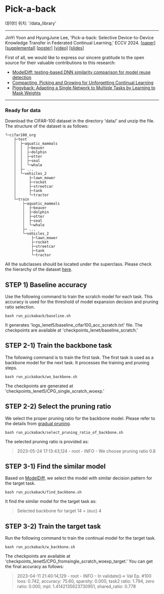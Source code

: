 # Pick-a-back

데이터 위치: '/data_library'

---
JinYi Yoon and HyungJune Lee, 'Pick-a-back: Selective Device-to-Device Knowledge Transfer in Federated Continual Learning,' ECCV 2024.
[\[paper\]](https://www.ecva.net/papers/eccv_2024/papers_ECCV/papers/07822.pdf) [\[supplemental\]](https://www.ecva.net/papers/eccv_2024/papers_ECCV/papers/07822-supp.pdf) [\[poster\]](https://eccv.ecva.net/media/PosterPDFs/ECCV%202024/2318.png?t=1727379515.5465474) [\[video\]](https://youtu.be/KJjeqd-_7GI) [\[slides\]](https://eccv.ecva.net/media/eccv-2024/Slides/2318_r6uBoFP.pdf)

First of all, we would like to express our sincere gratitude to the open source for their valuable contributions to this research:
* [ModelDiff: testing-based DNN similarity comparison for model reuse detection](https://github.com/MadryLab/modeldiff)
* [Compacting, Picking and Growing for Unforgetting Continual Learning](https://github.com/ivclab/CPG)
* [Piggyback: Adapting a Single Network to Multiple Tasks by Learning to Mask Weights](https://github.com/arunmallya/piggyback)

---

### Ready for data
Download the CIFAR-100 dataset in the directory 'data/' and unzip the file. The structure of the dataset is as follows:
```
└─cifar100_org
    ├─test
    │  ├─aquatic_mammals
    │  │  ├─beaver
    │  │  ├─dolphin
    │  │  ├─otter
    │  │  ├─seal
    │  │  └─whale
    │  ├─ ...
    │  └─vehicles_2
    │      ├─lawn_mower
    │      ├─rocket
    │      ├─streetcar
    │      ├─tank
    │      └─tractor
    └─train
        ├─aquatic_mammals
        │  ├─beaver
        │  ├─dolphin
        │  ├─otter
        │  ├─seal
        │  └─whale
        ├─ ...
        └─vehicles_2
            ├─lawn_mower
            ├─rocket
            ├─streetcar
            ├─tank
            └─tractor
```
All the subclasses should be located under the superclass. Please check the hierarchy of the dataset [here](https://www.cs.toronto.edu/~kriz/cifar.html).

## STEP 1) Baseline accuracy
Use the following command to train the scratch model for each task. This accuracy is used for the threshold of model expansion decision and pruning ratio selection.
```console
bash run_pickaback/baseline.sh
```
It generates 'logs_lenet5/baseline_cifar100_acc_scratch.txt' file. The checkpoints are available at 'checkpoints_lenet/baseline_scratch.'

## STEP 2-1) Train the backbone task
The following command is to train the first task. The first task is used as a backbone model for the next task. It processes the training and pruning steps.
```console
bash run_pickaback/wo_backbone.sh
```
The checkpoints are generated at 'checkpoints_lenet5/CPG_single_scratch_woexp.'


## STEP 2-2) Select the pruning ratio
We select the proper pruning ratio for the backbone model. Please refer to the details from [gradual pruning](https://arxiv.org/abs/1710.01878).
```console
bash run_pickaback/select_pruning_ratio_of_backbone.sh
```
The selected pruning ratio is provided as:
> 2023-05-24 17:13:43,124 - root - INFO - We choose pruning ratio 0.8


## STEP 3-1) Find the similar model
Based on [ModelDiff](https://dl.acm.org/doi/abs/10.1145/3460319.3464816), we select the model with similar decision pattern for the target task.
```console
bash run_pickaback/find_backbone.sh
```
It find the similar model for the target task as:
> Selected backbone for target 14 = (euc) 4


## STEP 3-2) Train the target task
Run the following command to train the continual model for the target task.
```console
bash run_pickaback/w_backbone.sh
```
The checkpoints are available at 'checkpoints_lenet5/CPG_fromsingle_scratch_woexp_target.' You can get the final accuracy as follows:
> 2023-04-11 21:40:14,129 - root - INFO - In validate()-> Val Ep. #100 loss: 0.742, accuracy: 75.60, sparsity: 0.000, task2 ratio: 1.794, zero ratio: 0.000, mpl: 1.4142135623730951, shared_ratio: 0.778
